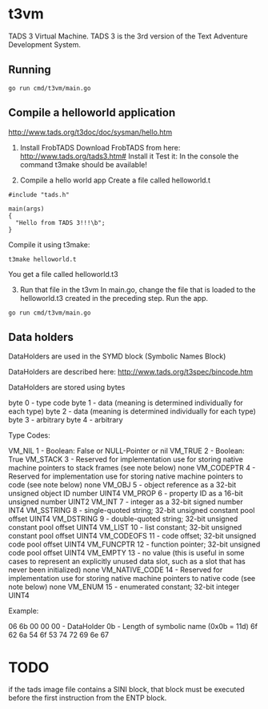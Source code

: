 # t3vm
TADS 3 Virtual Machine. TADS 3 is the 3rd version of the Text Adventure Development System.


## Running

```
go run cmd/t3vm/main.go
```



## Compile a helloworld application

http://www.tads.org/t3doc/doc/sysman/hello.htm

1. Install FrobTADS
Download FrobTADS from here: http://www.tads.org/tads3.htm#
Install it
Test it: In the console the command t3make should be available!

2. Compile a hello world app
Create a file called helloworld.t

```
#include "tads.h"

main(args)
{
  "Hello from TADS 3!!!\b";
}
```

Compile it using t3make:

```
t3make helloworld.t
```

You get a file called helloworld.t3

3. Run that file in the t3vm
In main.go, change the file that is loaded to the helloworld.t3 created in the preceding step.
Run the app.

```
go run cmd/t3vm/main.go
```


## Data holders

DataHolders are used in the SYMD block (Symbolic Names Block)

DataHolders are described here: http://www.tads.org/t3spec/bincode.htm

DataHolders are stored using bytes

byte 0 - type code
byte 1 - data (meaning is determined individually for each type)
byte 2 - data (meaning is determined individually for each type)
byte 3 - arbitrary
byte 4 - arbitrary

Type Codes:

VM_NIL          1 - Boolean: False or NULL-Pointer or nil
VM_TRUE         2 - Boolean: True
VM_STACK        3 -	Reserved for implementation use for storing native machine pointers to stack frames (see note below)	none
VM_CODEPTR      4 - Reserved for implementation use for storing native machine pointers to code (see note below)	none
VM_OBJ          5 - object reference as a 32-bit unsigned object ID number	UINT4
VM_PROP	        6 - property ID as a 16-bit unsigned number	UINT2
VM_INT          7 - integer as a 32-bit signed number	INT4
VM_SSTRING      8 - single-quoted string; 32-bit unsigned constant pool offset	UINT4
VM_DSTRING      9 - double-quoted string; 32-bit unsigned constant pool offset	UINT4
VM_LIST	       10 - list constant; 32-bit unsigned constant pool offset	UINT4
VM_CODEOFS     11 - code offset; 32-bit unsigned code pool offset	UINT4
VM_FUNCPTR     12 - function pointer; 32-bit unsigned code pool offset	UINT4
VM_EMPTY       13 - no value (this is useful in some cases to represent an explicitly unused data slot, such as a slot that has never been initialized)	none
VM_NATIVE_CODE 14 - Reserved for implementation use for storing native machine pointers to native code (see note below)	none
VM_ENUM	       15 - enumerated constant; 32-bit integer	UINT4



Example:

06 6b 00 00 00 - DataHolder
0b             - Length of symbolic name (0x0b = 11d)
6f 62 6a 54 6f 53 74 72 69 6e 67


# TODO
if the tads image file contains a SINI block, that block must be executed before the first instruction from the
ENTP block.